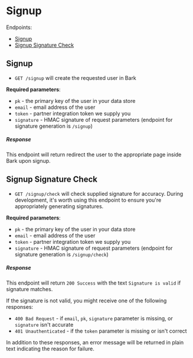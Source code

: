 Signup
=======

Endpoints:

- [Signup](#signup)
- [Signup Signature Check](#signup-signature-check)

Signup
------

* `GET /signup` will create the requested user in Bark

**Required parameters**:

* `pk` - the primary key of the user in your data store
* `email` - email address of the user
* `token` - partner integration token we supply you
* `signature` - HMAC signature of request parameters (endpoint for signature
    generation is `/signup`)

##### Response

This endpoint will return redirect the user to the
appropriate page inside Bark upon signup.

Signup Signature Check
----------------------

* `GET /signup/check` will check supplied signature for accuracy. During
    development, it's worth using this endpoint to ensure you're appropriately
    generating signatures.

**Required parameters**:

* `pk` - the primary key of the user in your data store
* `email` - email address of the user
* `token` - partner integration token we supply you
* `signature` - HMAC signature of request parameters (endpoint for signature
    generation is `/signup/check`)

##### Response

This endpoint will return `200 Success` with the text `Signature is valid` if
signature matches.

If the signature is not valid, you might receive one of the following
responses:

- `400 Bad Request` - if `email`, `pk`, `signature` parameter is missing, or
    `signature` isn't accurate
- `401 Unauthenticated` - if the `token` parameter is missing or isn't correct

In addition to these responses, an error message will be returned in plain
text indicating the reason for failure.

